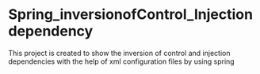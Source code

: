 # Spring_inversionofControl_Injectiondependency

This project is created to show the inversion of control and injection dependencies with the help of xml configuration files by using spring
